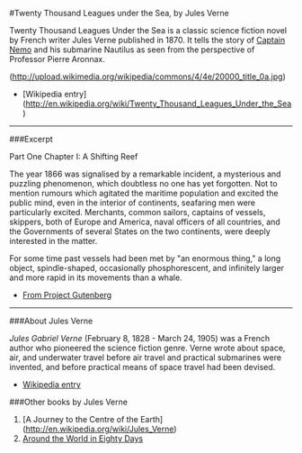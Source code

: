 #Twenty Thousand Leagues under the Sea, by Jules Verne

Twenty Thousand Leagues Under the Sea is a classic science fiction novel by French writer Jules Verne published in 1870. It tells the story of [Captain Nemo](http://en.wikipedia.org/wiki/Captain_Nemo) and his submarine Nautilus as seen from the perspective of Professor Pierre Aronnax.


(http://upload.wikimedia.org/wikipedia/commons/4/4e/20000_title_0a.jpg)

- [Wikipedia entry] (http://en.wikipedia.org/wiki/Twenty_Thousand_Leagues_Under_the_Sea)

***

###Excerpt

Part One
Chapter I: A Shifting Reef

The year 1866 was signalised by a remarkable incident, a mysterious and puzzling phenomenon, which doubtless no one has yet forgotten. Not to mention rumours which agitated the maritime population and excited the public mind, even in the interior of continents, seafaring men were particularly excited. Merchants, common sailors, captains of vessels, skippers, both of Europe and America, naval officers of all countries, and the Governments of several States on the two continents, were deeply interested in the matter.

For some time past vessels had been met by "an enormous thing," a long object, spindle-shaped, occasionally phosphorescent, and infinitely larger and more rapid in its movements than a whale.

- [From Project Gutenberg](http://www.gutenberg.org/ebooks/164)

***

###About Jules Verne

*Jules Gabriel Verne* (February 8, 1828 - March 24, 1905) was a French author who pioneered the science fiction genre. Verne wrote about space, air, and underwater travel before air travel and practical submarines were invented, and before practical means of space travel had been devised.

- [Wikipedia entry](http://en.wikipedia.org/wiki/Jules_Verne)

###Other books by Jules Verne

1. [A Journey to the Centre of the Earth] (http://en.wikipedia.org/wiki/Jules_Verne)
2. [Around the World in Eighty Days](http://en.wikipedia.org/wiki/Around_the_World_in_Eighty_Days)
